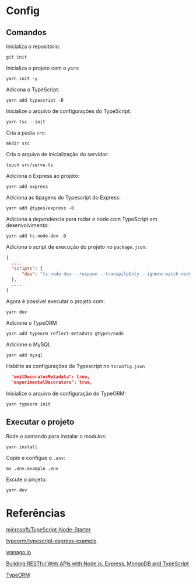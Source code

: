 # Config
## Comandos

Inicializa o repositório:

`git init`

Inicializa o projeto com o `yarn`:

`yarn init -y`

Adicona o TypeScript:

`yarn add typescript -D`

Inicialize o arquivo de configurações do TypeScript:

`yarn tsc --init`

Cria a pasta `src`:

`mkdir src`

Cria o arquivo de inicialização do servidor:

`touch src/serve.ts`

Adiciona o Express ao projeto:

`yarn add express`

Adiciona as tipagens do Typescript do Express:

`yarn add @types/express -D`

Adiciona a dependencia para rodar o node com  TypeScript em desenvolvimento:

`yarn add ts-node-dev -D`

Adiciona o script de execução do projeto no `package.json`:

```json
{
  ....
  "scripts": {
      "dev": "ts-node-dev --respawn --transpileOnly --ignore-watch node_modules --no-notify src/serve.ts"
  },
  ....
}
```

Agora é possível executar o projeto com:

`yarn dev`


Adicione o TypeORM

`yarn add typeorm reflect-metadata @types/node`

Adicione o MySQL

`yarn add mysql`

Habilite as configurações do Typescript no `tsconfig.json`

```json
  "emitDecoratorMetadata": true,
  "experimentalDecorators": true,
```

Inicialize o arquivo de configuração do TypeORM:

`yarn typeorm init`

## Executar o projeto

Rode o comando para instalar o modulos:

`yarn install`

Copie e configue o `.env`:

`mv .env.example .env`

Excute o projeto:

`yarn dev`

# Referências

[microsoft/TypeScript-Node-Starter](https://github.com/Microsoft/TypeScript-Node-Starter)  

[typeorm/typescript-express-example](https://github.com/typeorm/typescript-express-example)

[wanago.io](https://wanago.io/2019/01/14/express-postgres-relational-databases-typeorm/)  

[Building RESTful Web APIs with Node.js, Express, MongoDB and TypeScript](https://itnext.io/building-restful-web-apis-with-node-js-express-mongodb-and-typescript-part-3-d545b243541e)

[TypeORM](https://typeorm.io/#/)
